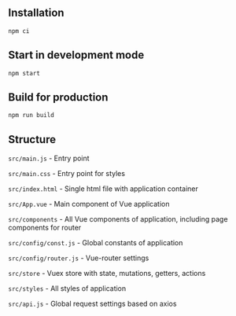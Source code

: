 ## Installation
`npm ci`

## Start in development mode
`npm start`

## Build for production
`npm run build`

## Structure
`src/main.js` - Entry point

`src/main.css` - Entry point for styles

`src/index.html` - Single html file with application container

`src/App.vue` - Main component of Vue application

`src/components` - All Vue components of application, including page components for router

`src/config/const.js` - Global constants of application

`src/config/router.js` - Vue-router settings

`src/store` - Vuex store with state, mutations, getters, actions

`src/styles` - All styles of application

`src/api.js` - Global request settings based on axios
